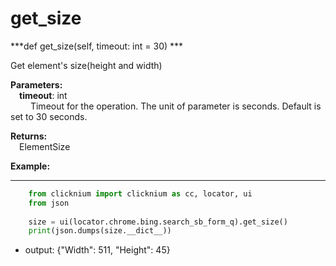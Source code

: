 # get_size
***def get_size(self, timeout: int = 30) ***  

Get element's size(height and width)

**Parameters:**   
    &emsp;**timeout**: int  
        &emsp;&emsp; Timeout for the operation. The unit of parameter is seconds. Default is set to 30 seconds.  

**Returns:**  
    &emsp;ElementSize

**Example:**
***
```python
    from clicknium import clicknium as cc, locator, ui
    from json
    
    size = ui(locator.chrome.bing.search_sb_form_q).get_size()
    print(json.dumps(size.__dict__))
```

- output: {"Width": 511, "Height": 45}